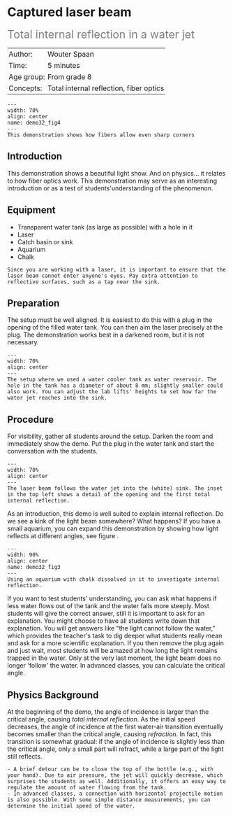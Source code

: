 # Captured laser beam
<span style="font-size: 25px; color: gray;">Total internal reflection in a water jet</span>

<table style="width: 100%; border-collapse: collapse; border: none;">
    <tr style="background-color: var(--background-color);">  
        <td style="text-align: left; padding: 3px; border: none; color: var(--text-color)">Author:</td>
        <td style="text-align: left; padding: 3px; border: none; color: var(--text-color)">Wouter Spaan</td>
    </tr>
    <tr style="background-color: var(--background-color);"> 
        <td style="text-align: left; padding: 3px; border: none; color: var(--text-color)">Time:</td>
        <td style="text-align: left; padding: 3px; border: none; color: var(--text-color)">5 minutes</td>
    </tr>
    <tr style="background-color: var(--background-color);"> 
        <td style="text-align: left; padding: 3px; border: none; color: var(--text-color)">Age group:</td>
        <td style="text-align: left; padding: 3px; border: none; color: var(--text-color)">From grade 8</td>
    </tr>
    <tr style="background-color: var(--background-color);"> 
        <td style="text-align: left; padding: 3px; border: none; color: var(--text-color)">Concepts:</td>
        <td style="text-align: left; padding: 3px; border: none; color: var(--text-color)">Total internal reflection, fiber optics</td>
    </tr>
</table>

```{figure} demo53_figure4.png
---
width: 70%
align: center
name: demo32_fig4
---
This demonstration shows how fibers allow even sharp corners
```

## Introduction
This demonstration shows a beautiful light show. And on physics... it relates to how fiber optics work. This demonstration may serve as an interesting introduction or as a test of students'understanding of the phenomenon.

## Equipment
- Transparent water tank (as large as possible) with a hole in it
- Laser
- Catch basin or sink
- Aquarium
- Chalk

```{warning}
Since you are working with a laser, it is important to ensure that the laser beam cannot enter anyone's eyes. Pay extra attention to reflective surfaces, such as a tap near the sink.
```

## Preparation
The setup must be well aligned. It is easiest to do this with a plug in the opening of the filled water tank. You can then aim the laser precisely at the plug. The demonstration works best in a darkened room, but it is not necessary.

```{figure} demo53_figure2.jpg
---
width: 70%
align: center
---
The setup where we used a water cooler tank as water reservoir. The hole in the tank has a diameter of about 8 mm; slightly smaller could also work. You can adjust the lab lifts' heights to set how far the water jet reaches into the sink.
```

## Procedure
For visibility, gather all students around the setup. Darken the room and immediately show the demo. Put the plug in the water tank and start the conversation with the students. 

```{figure} demo53_figure1.jpg
---
width: 70%
align: center
---
The laser beam follows the water jet into the (white) sink. The inset in the top left shows a detail of the opening and the first total internal reflection.
```

As an introduction, this demo is well suited to explain internal reflection. Do we see a kink of the light beam somewhere? What happens? If you have a small aquarium, you can expand this demonstration by showing how light reflects at different angles, see figure . 

```{figure} demo53_figure3.png
---
width: 90%
align: center
name: demo32_fig3
---
Using an aquarium with chalk dissolved in it to investigate internal reflection.
```

If you want to test students' understanding, you can ask what happens if less water flows out of the tank and the water falls more steeply. Most students will give the correct answer, still it is important to ask for an explanation. You might choose to have all students write down that explanation. You will get answers like "the light cannot follow the water," which provides the teacher's task to dig deeper what students really mean and ask for a more scientific explanation. If you then remove the plug again and just wait, most students will be amazed at how long the light remains trapped in the water. Only at the very last moment, the light beam does no longer 'follow' the water. In advanced classes, you can calculate the critical angle.

## Physics Background
At the beginning of the demo, the angle of incidence is larger than the critical angle, causing *total internal reflection*. As the initial speed decreases, the angle of incidence at the first water-air transition eventually becomes smaller than the critical angle, causing *refraction*. In fact, this transition is somewhat gradual: if the angle of incidence is slightly less than the critical angle, only a small part will refract, while a large part of the light still reflects.

```{tip}
- A brief detour can be to close the top of the bottle (e.g., with your hand). Due to air pressure, the jet will quickly decrease, which surprises the students as well. Additionally, it offers an easy way to regulate the amount of water flowing from the tank.
- In advanced classes, a connection with horizontal projectile motion is also possible. With some simple distance measurements, you can determine the initial speed of the water.
```
